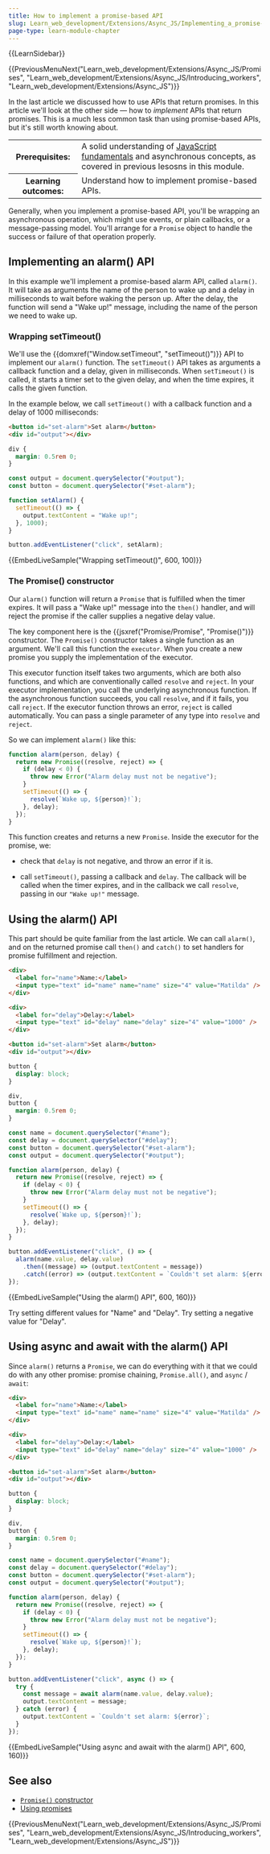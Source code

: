 ```yaml
---
title: How to implement a promise-based API
slug: Learn_web_development/Extensions/Async_JS/Implementing_a_promise-based_API
page-type: learn-module-chapter
---
```


{{LearnSidebar}}

{{PreviousMenuNext("Learn_web_development/Extensions/Async_JS/Promises", "Learn_web_development/Extensions/Async_JS/Introducing_workers", "Learn_web_development/Extensions/Async_JS")}}

In the last article we discussed how to use APIs that return promises. In this article we'll look at the other side — how to _implement_ APIs that return promises. This is a much less common task than using promise-based APIs, but it's still worth knowing about.

<table>
  <tbody>
    <tr>
      <th scope="row">Prerequisites:</th>
      <td>
         A solid understanding of <a href="/en-US/docs/Learn_web_development/Core/Scripting">JavaScript fundamentals</a> and asynchronous concepts, as covered in previous lesosns in this module.
      </td>
    </tr>
    <tr>
      <th scope="row">Learning outcomes:</th>
      <td>Understand how to implement promise-based APIs.</td>
    </tr>
  </tbody>
</table>

Generally, when you implement a promise-based API, you'll be wrapping an asynchronous operation, which might use events, or plain callbacks, or a message-passing model. You'll arrange for a `Promise` object to handle the success or failure of that operation properly.

## Implementing an alarm() API

In this example we'll implement a promise-based alarm API, called `alarm()`. It will take as arguments the name of the person to wake up and a delay in milliseconds to wait before waking the person up. After the delay, the function will send a "Wake up!" message, including the name of the person we need to wake up.

### Wrapping setTimeout()

We'll use the {{domxref("Window.setTimeout", "setTimeout()")}} API to implement our `alarm()` function. The `setTimeout()` API takes as arguments a callback function and a delay, given in milliseconds. When `setTimeout()` is called, it starts a timer set to the given delay, and when the time expires, it calls the given function.

In the example below, we call `setTimeout()` with a callback function and a delay of 1000 milliseconds:

```html
<button id="set-alarm">Set alarm</button>
<div id="output"></div>
```

```css hidden
div {
  margin: 0.5rem 0;
}
```

```js
const output = document.querySelector("#output");
const button = document.querySelector("#set-alarm");

function setAlarm() {
  setTimeout(() => {
    output.textContent = "Wake up!";
  }, 1000);
}

button.addEventListener("click", setAlarm);
```

{{EmbedLiveSample("Wrapping setTimeout()", 600, 100)}}

### The Promise() constructor

Our `alarm()` function will return a `Promise` that is fulfilled when the timer expires. It will pass a "Wake up!" message into the `then()` handler, and will reject the promise if the caller supplies a negative delay value.

The key component here is the {{jsxref("Promise/Promise", "Promise()")}} constructor. The `Promise()` constructor takes a single function as an argument. We'll call this function the `executor`. When you create a new promise you supply the implementation of the executor.

This executor function itself takes two arguments, which are both also functions, and which are conventionally called `resolve` and `reject`. In your executor implementation, you call the underlying asynchronous function. If the asynchronous function succeeds, you call `resolve`, and if it fails, you call `reject`. If the executor function throws an error, `reject` is called automatically. You can pass a single parameter of any type into `resolve` and `reject`.

So we can implement `alarm()` like this:

```js
function alarm(person, delay) {
  return new Promise((resolve, reject) => {
    if (delay < 0) {
      throw new Error("Alarm delay must not be negative");
    }
    setTimeout(() => {
      resolve(`Wake up, ${person}!`);
    }, delay);
  });
}
```

This function creates and returns a new `Promise`. Inside the executor for the promise, we:

- check that `delay` is not negative, and throw an error if it is.

- call `setTimeout()`, passing a callback and `delay`. The callback will be called when the timer expires, and in the callback we call `resolve`, passing in our `"Wake up!"` message.

## Using the alarm() API

This part should be quite familiar from the last article. We can call `alarm()`, and on the returned promise call `then()` and `catch()` to set handlers for promise fulfillment and rejection.

```html hidden
<div>
  <label for="name">Name:</label>
  <input type="text" id="name" name="name" size="4" value="Matilda" />
</div>

<div>
  <label for="delay">Delay:</label>
  <input type="text" id="delay" name="delay" size="4" value="1000" />
</div>

<button id="set-alarm">Set alarm</button>
<div id="output"></div>
```

```css hidden
button {
  display: block;
}

div,
button {
  margin: 0.5rem 0;
}
```

```js
const name = document.querySelector("#name");
const delay = document.querySelector("#delay");
const button = document.querySelector("#set-alarm");
const output = document.querySelector("#output");

function alarm(person, delay) {
  return new Promise((resolve, reject) => {
    if (delay < 0) {
      throw new Error("Alarm delay must not be negative");
    }
    setTimeout(() => {
      resolve(`Wake up, ${person}!`);
    }, delay);
  });
}

button.addEventListener("click", () => {
  alarm(name.value, delay.value)
    .then((message) => (output.textContent = message))
    .catch((error) => (output.textContent = `Couldn't set alarm: ${error}`));
});
```

{{EmbedLiveSample("Using the alarm() API", 600, 160)}}

Try setting different values for "Name" and "Delay". Try setting a negative value for "Delay".

## Using async and await with the alarm() API

Since `alarm()` returns a `Promise`, we can do everything with it that we could do with any other promise: promise chaining, `Promise.all()`, and `async` / `await`:

```html hidden
<div>
  <label for="name">Name:</label>
  <input type="text" id="name" name="name" size="4" value="Matilda" />
</div>

<div>
  <label for="delay">Delay:</label>
  <input type="text" id="delay" name="delay" size="4" value="1000" />
</div>

<button id="set-alarm">Set alarm</button>
<div id="output"></div>
```

```css hidden
button {
  display: block;
}

div,
button {
  margin: 0.5rem 0;
}
```

```js
const name = document.querySelector("#name");
const delay = document.querySelector("#delay");
const button = document.querySelector("#set-alarm");
const output = document.querySelector("#output");

function alarm(person, delay) {
  return new Promise((resolve, reject) => {
    if (delay < 0) {
      throw new Error("Alarm delay must not be negative");
    }
    setTimeout(() => {
      resolve(`Wake up, ${person}!`);
    }, delay);
  });
}

button.addEventListener("click", async () => {
  try {
    const message = await alarm(name.value, delay.value);
    output.textContent = message;
  } catch (error) {
    output.textContent = `Couldn't set alarm: ${error}`;
  }
});
```

{{EmbedLiveSample("Using async and await with the alarm() API", 600, 160)}}

## See also

- [`Promise()` constructor](/en-US/docs/Web/JavaScript/Reference/Global_Objects/Promise/Promise)
- [Using promises](/en-US/docs/Web/JavaScript/Guide/Using_promises)

{{PreviousMenuNext("Learn_web_development/Extensions/Async_JS/Promises", "Learn_web_development/Extensions/Async_JS/Introducing_workers", "Learn_web_development/Extensions/Async_JS")}}
